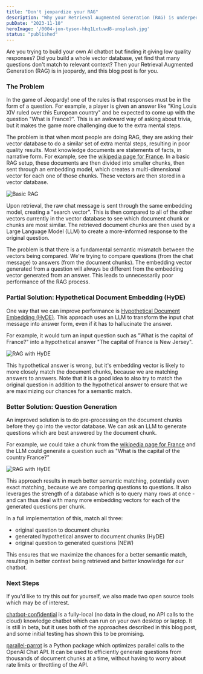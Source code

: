 ```yaml
---
title: "Don't jeopardize your RAG"
description: "Why your Retrieval Augmented Generation (RAG) is underperforming, and what to do about it"
pubDate: "2023-11-10"
heroImage: '/0004-jon-tyson-hhq1Lxtuwd8-unsplash.jpg'
status: "published"
---
```


Are you trying to build your own AI chatbot but finding it giving low quality responses?
Did you build a whole vector database, yet find that many questions don't match to relevant context?
Then your Retrieval Augmented Generation (RAG) is in jeopardy, and this blog post is for you.

### The Problem

In the game of Jeopardy! one of the rules is that responses must be in the form of a question.
For example, a player is given an answer like "King Louis XIV ruled over this European country" and be
expected to come up with the question "What is France?".  This is an awkward way of asking about trivia,
but it makes the game more challenging due to the extra mental steps.

The problem is that when most people are doing RAG, they are asking their vector database to do a similar set of
extra mental steps, resulting in poor quality results.  Most knowledge documents are statements of facts, in narrative form.  For example, see the
[wikipedia page for France](https://en.wikipedia.org/wiki/France).  In a basic RAG setup, these documents are then
divided into smaller chunks, then sent through an embedding model, which creates a multi-dimensional vector for each
one of those chunks.  These vectors are then stored in a vector database.

![Basic RAG](/0004-jeopardize-rag-1.drawio.png)

Upon retrieval, the raw chat message is sent through the same embedding model, creating a "search vector".  This is then
compared to all of the other vectors currently in the vector database to see which document chunk or chunks are most similar.
The retrieved document chunks are then used by a Large Language Model (LLM) to create a more-informed response to the original question.

The problem is that there is a fundamental semantic mismatch between the vectors being compared.  We're trying to compare questions (from the chat message)
to answers (from the document chunks).  The embedding vector generated from a question will always be different from the embedding vector
generated from an answer.  This leads to unnecessarily poor performance of the RAG process.

### Partial Solution: Hypothetical Document Embedding (HyDE)

One way that we can improve performance is [Hypothetical Document Embedding (HyDE)](https://arxiv.org/abs/2212.10496).
This approach uses an LLM to transform the input chat message into answer form, even if it has to hallucinate the answer.

For example, it would turn an input question such as "What is the capital of France?" into a hypothetical answer
"The capital of France is New Jersey".

![RAG with HyDE](/0004-jeopardize-rag-2.drawio.png)

This hypothetical answer is wrong, but it's embedding vector is likely to more closely match
the document chunks, because we are matching answers to answers.  Note that it is a good idea to also try to match the original
question in addition to the hypothetical answer to ensure that we are maximizing our chances for a semantic match.

### Better Solution: Question Generation

An improved solution is to do pre-processing on the document chunks before they go into the vector database.
We can ask an LLM to generate questions which are best answered by the document chunk.

For example, we could take a chunk from the [wikipedia page for France](https://en.wikipedia.org/wiki/France)
and the LLM could generate a question such as "What is the capital of the country France?"

![RAG with HyDE](/0004-jeopardize-rag-3.drawio.png)

This approach results in much better semantic matching, potentially even exact matching, because we are comparing
questions to questions.  It also leverages the strength of a database which is to query many rows at once - and can
thus deal with many more embedding vectors for each of the generated questions per chunk.

In a full implementation of this, match all three:

- original question to document chunks
- generated hypothetical answer to document chunks (HyDE)
- original question to generated questions (NEW)

This ensures that we maximize the chances for a better semantic match, resulting in better context being retrieved
and better knowledge for our chatbot.

### Next Steps

If you'd like to try this out for yourself, we also made two open source tools which may be of interest.

[chatbot-confidential](https://github.com/novex-ai/chatbot-confidential/) is a fully-local (no data in the cloud, no API calls to the cloud)
knowledge chatbot which can run on your own desktop or laptop.  It is still in beta, but it uses both of the approaches described
in this blog post, and some initial testing has shown this to be promising.

[parallel-parrot](https://pypi.org/project/parallel-parrot/) is a Python package which optimizes parallel calls to the OpenAI Chat API.
It can be used to efficiently generate questions from thousands of document chunks at a time, without having to worry about rate limits or
throttling of the API.

